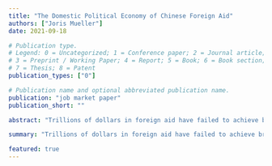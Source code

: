 ```yaml
---
title: "The Domestic Political Economy of Chinese Foreign Aid"
authors: ["Joris Mueller"]
date: 2021-09-18

# Publication type.
# Legend: 0 = Uncategorized; 1 = Conference paper; 2 = Journal article;
# 3 = Preprint / Working Paper; 4 = Report; 5 = Book; 6 = Book section;
# 7 = Thesis; 8 = Patent
publication_types: ["0"]

# Publication name and optional abbreviated publication name.
publication: "job market paper"
publication_short: ""

abstract: "Trillions of dollars in foreign aid have failed to achieve broad-based economic development. Are economic and political objectives by donor countries to blame? I study China, a prominent but poorly understood donor, to make progress on this question. I build a novel contract- and firm-level dataset to identify the mechanism behind a domestic political objective driving China's aid allocation. I show that the Chinese government gives aid to other countries to generate employment for Chinese workers in response to local unrest in China. Connections between specific Chinese firms and other countries mean that variation in unrest in China also influences the timing and recipients of aid. This generates a novel shift-share IV to estimate the causal effects of such aid on recipient countries. I find large positive effects on GDP, consumption and employment. The results show that domestic political needs drive Chinese foreign aid. However, this does not undermine the benefits of Chinese aid to recipients, challenging the prevalent view that aid driven by donor interests is ineffective or even harmful."

summary: "Trillions of dollars in foreign aid have failed to achieve broad-based economic development. Are economic and political objectives by donor countries to blame? I study China, a prominent but poorly understood donor, to make progress on this question. I build a novel contract- and firm-level dataset to identify the mechanism behind a domestic political objective driving China's aid allocation. I show that the Chinese government gives aid to other countries to generate employment for Chinese workers in response to local unrest in China. Connections between specific Chinese firms and other countries mean that variation in unrest in China also influences the timing and recipients of aid. This generates a novel shift-share IV to estimate the causal effects of such aid on recipient countries. I find large positive effects on GDP, consumption and employment. The results show that domestic political needs drive Chinese foreign aid. However, this does not undermine the benefits of Chinese aid to recipients, challenging the prevalent view that aid driven by donor interests is ineffective or even harmful."

featured: true
---
```

